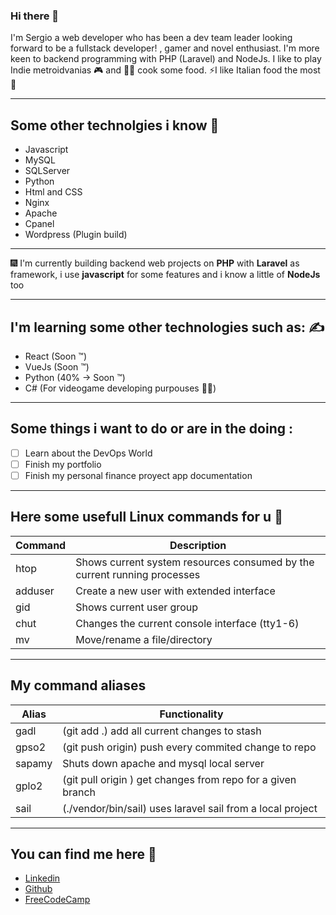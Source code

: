 ### Hi there 👋

I'm Sergio a web developer who has been a dev team leader looking forward to be a fullstack developer! , gamer and novel enthusiast. I'm more keen to backend programming with PHP (Laravel) and NodeJs.
I like to play Indie metroidvanias 🎮 and 👨‍🍳 cook some food. 
⚡I like Italian food the most 🍕

---
## Some other technolgies i know 📔
- Javascript
- MySQL
- SQLServer
- Python
- Html and CSS
- Nginx
- Apache
- Cpanel
- Wordpress (Plugin build)
---
🎆 I'm currently building backend web projects on **PHP** with **Laravel** as framework, i use **javascript** for some features and i know a little of **NodeJs** too

---
## I'm learning some other technologies such as: ✍️ 
- React (Soon ™️)
- VueJs (Soon ™️)
- Python (40% -> Soon :tm:)
- C# (For videogame developing purpouses 🤷‍♂️)
---
## Some things i want to do or are in the doing :
- [ ] Learn about the DevOps World
- [ ] Finish my portfolio
- [ ] Finish my personal finance proyect app documentation
---
## Here some usefull Linux commands for u 🧀
|Command|Description|
|-------|-----------|
|htop|Shows current system resources consumed by the current running processes|
|adduser|Create a new user with extended interface|
|gid|Shows current user group|
|chut|Changes the current console interface (tty1-6)|
|mv|Move/rename a file/directory| 

---
## My command aliases
|Alias |Functionality                                                          |
|------|-----------------------------------------------------------------------|
|gadl|(git add .) add all current changes to stash|
|gpso2|(git push origin) push every commited change to repo|
|sapamy|Shuts down apache and mysql local server|
|gplo2|(git pull origin <branch>) get changes from repo for a given branch|
|sail|(./vendor/bin/sail) uses laravel sail from a local project|
  
---
## You can find me here 📮
 * [Linkedin](https://www.linkedin.com/in/sergio-salazar-williams-dev/)
 * [Github](https://github.com/Sawsdev/)
 * [FreeCodeCamp](https://www.freecodecamp.org/Serge345)
<!--
**Sawsdev/Sawsdev** is a ✨ _special_ ✨ repository because its `README.md` (this file) appears on your GitHub profile.

Here are some ideas to get you started:

- 🔭 I’m currently working on ...
- 🌱 I’m currently learning ...
- 👯 I’m looking to collaborate on ...
- 🤔 I’m looking for help with ...
- 💬 Ask me about ...
- 📫 How to reach me: ...
- 😄 Pronouns: ...
- ⚡ Fun fact: ...
-->
